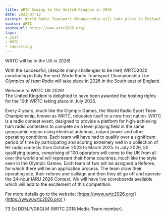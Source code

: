 ```yaml
---
title: WRTC Coming to the United Kingdom in 2026
date: 2023-07-12
excerpt: World Radio Teamsport Championship will take place in England in 2026.
source: WRTC
sourceurl: https://www.wrtc2026.org/
tags:
- post
- WRTC
- Contesting
---
```

WRTC will be in the UK in 2026!

With the successful, (despite many challenges to be met) WRTC2022 concluding in Italy the next World Radio Teamsport Championship *The Olympics of Ham Radio* will take place in 2026 in the South east of England.

Welcome to WRTC UK 2026!    
The United Kingdom is delighted to have been awarded the hosting rights for the 10th WRTC taking place in July 2026.

Every 4 years, much like the Olympic Games, the World Radio Sport Team Championship, known as WRTC, relocates itself to a new host nation. WRTC is a radio contest event, designed to provide a platform for high-achieving ham radio contesters to compete on a level playing field in the same geographic region using identical antennas, output power and other operating conditions. Each team will have had to qualify over a significant period of time by participating and scoring extremely well in a collection of HF radio contests from October 2023 to March 2025. In July 2026, 50 qualifying teams, comprising of 100 operators will come to the UK from all over the world and will represent their home countries, much like the style seen in the Olympic Games. Each team of two will be assigned a Referee, for which there will be an application process. The team draw their operating site, their referee and callsign and then they all go off and operate the 24-hour IARU 2026 Contest. We will have live scoreboards available which will add to the excitement of this competition.

For more details go to the website: [https://www.wrtc2026.org/](https://www.wrtc2026.org/
)

73 Ed DD5LP/G8GLM (WRTC 2018 Media Team member).